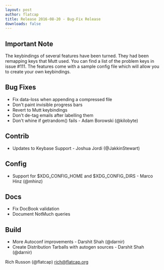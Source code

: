 ```yaml
---
layout: post
author: flatcap
title: Release 2016-08-20 - Bug-Fix Release
downloads: false
---
```


## Important Note

The keybindings of several features have been turned.  They had been remapping keys that Mutt used.  You can find a list of the problem keys in issue #111.  The features come with a sample config file which will allow you to create your own keybindings.

## Bug Fixes
  - Fix data-loss when appending a compressed file
  - Don't paint invisible progress bars
  - Revert to Mutt keybindings
  - Don't de-tag emails after labelling them
  - Don't whine if getrandom() fails - Adam Borowski (@kilobyte)

## Contrib
  - Updates to Keybase Support - Joshua Jordi (@JakkinStewart)

## Config
  - Support for $XDG_CONFIG_HOME and $XDG_CONFIG_DIRS - Marco Hinz (@mhinz)

## Docs
  - Fix DocBook validation
  - Document NotMuch queries

## Build
  - More Autoconf improvements - Darshit Shah (@darnir)
  - Create Distribution Tarballs with autogen sources - Darshit Shah (@darnir)

Rich Russon (@flatcap)
rich@flatcap.org

